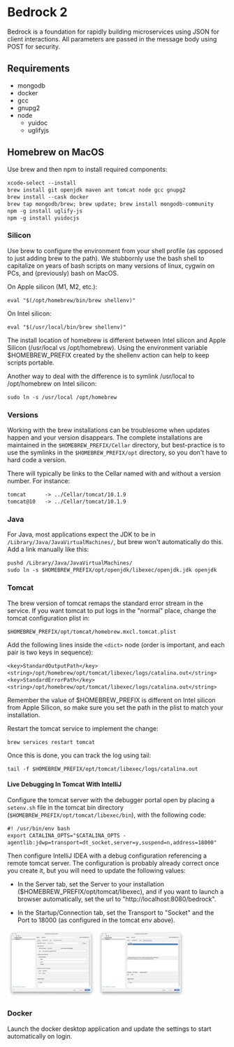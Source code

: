 # Bedrock 2
Bedrock is a foundation for rapidly building microservices using JSON for client interactions. All parameters are passed in the message body using POST for security.

## Requirements
* mongodb
* docker
* gcc
* gnupg2
* node
    * yuidoc
    * uglifyjs

## Homebrew on MacOS
Use brew and then npm to install required components:
```
xcode-select --install
brew install git openjdk maven ant tomcat node gcc gnupg2
brew install --cask docker
brew tap mongodb/brew; brew update; brew install mongodb-community
npm -g install uglify-js
npm -g install yuidocjs
```

### Silicon
Use brew to configure the environment from your shell profile (as opposed to just adding brew to the path). We stubbornly use the bash shell to capitalize on years of bash scripts on many versions of linux, cygwin on PCs, and (previously) bash on MacOS. 

On Apple silicon (M1, M2, etc.):
```
eval "$(/opt/homebrew/bin/brew shellenv)"
```

On Intel silicon:
```
eval "$(/usr/local/bin/brew shellenv)"
```

The install location of homebrew is different between Intel silicon and Apple Silicon (/usr/local vs /opt/homebrew). Using the environment variable $HOMEBREW_PREFIX created by the shellenv action can help to keep scripts portable.

Another way to deal with the difference is to symlink /usr/local to /opt/homebrew on Intel silicon:

```
sudo ln -s /usr/local /opt/homebrew
```

### Versions

Working with the brew installations can be troublesome when updates happen and your version disappears. The complete installations are maintained in the `$HOMEBREW_PREFIX/Cellar` directory, but best-practice is to use the symlinks in the `$HOMEBREW_PREFIX/opt` directory, so you don't have to hard code a version. 

There will typically be links to the Cellar named with and without a version number. For instance:

```
tomcat      -> ../Cellar/tomcat/10.1.9
tomcat@10   -> ../Cellar/tomcat/10.1.9
```

### Java
For Java, most applications expect the JDK to be in `/Library/Java/JavaVirtualMachines/`, but brew won't automatically do this. Add a link manually like this:

```
pushd /Library/Java/JavaVirtualMachines/
sudo ln -s $HOMEBREW_PREFIX/opt/openjdk/libexec/openjdk.jdk openjdk
```

### Tomcat
The brew version of tomcat remaps the standard error stream in the service. If you want tomcat to put logs in the "normal" place, change the tomcat configuration plist in:
```
$HOMEBREW_PREFIX/opt/tomcat/homebrew.mxcl.tomcat.plist
```

Add the following lines inside the `<dict>` node (order is important, and each pair is two keys in sequence):
```
<key>StandardOutputPath</key>
<string>/opt/homebrew/opt/tomcat/libexec/logs/catalina.out</string>
<key>StandardErrorPath</key>
<string>/opt/homebrew/opt/tomcat/libexec/logs/catalina.out</string>
```
Remember the value of $HOMEBREW_PREFIX is different on Intel silicon from Apple Silicon, so make sure you set the path in the plist to match your installation.

Restart the tomcat service to implement the change:

```
brew services restart tomcat
```

Once this is done, you can track the log using tail:

```
tail -f $HOMEBREW_PREFIX/opt/tomcat/libexec/logs/catalina.out
```

#### Live Debugging In Tomcat With IntelliJ
Configure the tomcat server with the debugger portal open by placing a `setenv.sh` file in the tomcat bin directory (`$HOMEBREW_PREFIX/opt/tomcat/libexec/bin`), with the following code:

```
#! /usr/bin/env bash
export CATALINA_OPTS="$CATALINA_OPTS -agentlib:jdwp=transport=dt_socket,server=y,suspend=n,address=18000"
```
 Then configure IntelliJ IDEA with a debug configuration referencing a remote tomcat server. The configuration is probably already correct once you create it, but you will need to update the following values:

 - In the Server tab, set the Server to your installation ($HOMEBREW_PREFIX/opt/tomcat/libexec), and if you want to launch a browser automatically, set the url to "http://localhost:8080/bedrock".

 - In the Startup/Connection tab, set the Transport to "Socket" and the Port to 18000 (as configured in the tomcat env above).

<img src="img/IntelliJ-Remote-Debug-Tomcat-A.png" width="40%">
<img src="img/IntelliJ-Remote-Debug-Tomcat-B.png" width="40%">

### Docker
Launch the docker desktop application and update the settings to start automatically on login.

